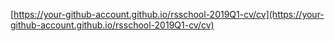 [https://your-github-account.github.io/rsschool-2019Q1-cv/cv](https://your-github-account.github.io/rsschool-2019Q1-cv/cv)